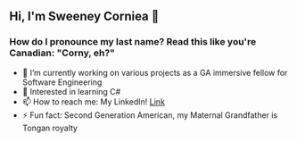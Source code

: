 ## Hi, I'm Sweeney Corniea 👋
### How do I pronounce my last name? Read this like you're Canadian: "Corny, eh?"

- 🔭 I’m currently working on various projects as a GA immersive fellow for Software Engineering
- 🌱 Interested in learning C#
- 📫 How to reach me: My LinkedIn! 	[Link](https://www.linkedin.com/in/sweeney-corniea/)
- ⚡ Fun fact: Second Generation American, my Maternal Grandfather is Tongan royalty
